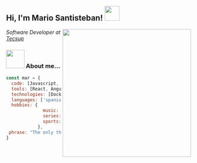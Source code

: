 <!--
**Mariodev27/Mariodev27** is a ✨ _special_ ✨ repository because its `README.md` (this file) appears on your GitHub profile.
-->
<h2> Hi, I'm Mario Santisteban!  <img src = "https://raw.githubusercontent.com/MartinHeinz/MartinHeinz/master/wave.gif" width = 40px></h2>
<img align='right' src="https://media.giphy.com/media/v1.Y2lkPTc5MGI3NjExcTh6OHhub21xY3NpYXprYmgzM2hiZ29tNnFydnZjdmFudWI5OXBzcCZlcD12MV9pbnRlcm5hbF9naWZfYnlfaWQmY3Q9cw/1sgetPM00wWqJpVUTl/giphy.gif" width="350">

<p><em>Software Developer at <a href="https://www.tecsup.edu.pe">Tecsup</a></br>

</em></p>
### <img src="https://media.giphy.com/media/BOOyywoZerTGp90YPN/giphy.gif" width="50"> About me...  

```javascript
const mar = {
  code: [Javascript, Kotlin, Python, Java, C#, Swift, Dart, PHP],
  tools: [React, Angular, Laravel, Node, Django],
  technologies: [Docker, AWS, Linux],
  languages: ['spanish', 'english'],
  hobbies: {
              music: ['rock','pop','metal','classic','reggaeton'],
              series: 'sci-fi', 
              sports: ['basketball','football']
            },
 phrase: "The only thing impossible is what you don't try."
}
```

